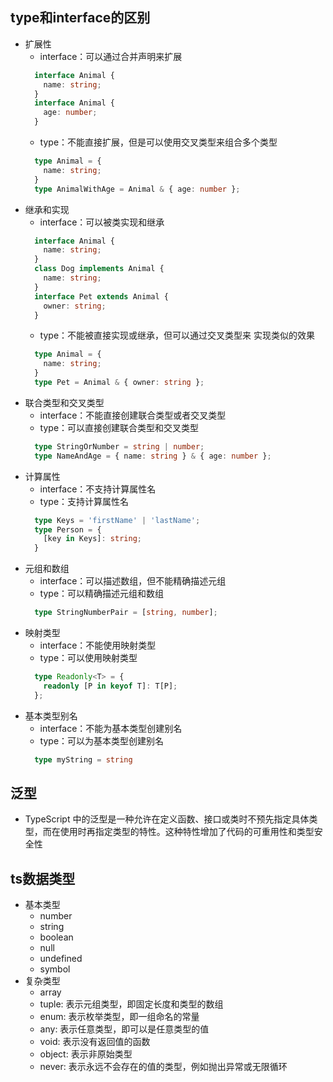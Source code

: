 ## type和interface的区别
  - 扩展性
    - interface：可以通过合并声明来扩展
    ```typescript
      interface Animal {
        name: string;
      }
      interface Animal {
        age: number;
      }
    ```
    - type：不能直接扩展，但是可以使用交叉类型来组合多个类型
    ```typescript
      type Animal = {
        name: string;
      }
      type AnimalWithAge = Animal & { age: number };
    ```
  - 继承和实现
    - interface：可以被类实现和继承
    ```typescript
      interface Animal {
        name: string;
      }
      class Dog implements Animal {
        name: string;
      }
      interface Pet extends Animal {
        owner: string;
      }
    ```
    - type：不能被直接实现或继承，但可以通过交叉类型来 实现类似的效果
    ```typescript
      type Animal = {
        name: string;
      }
      type Pet = Animal & { owner: string };

    ```
  - 联合类型和交叉类型
    - interface：不能直接创建联合类型或者交叉类型
    - type：可以直接创建联合类型和交叉类型
    ```typescript
      type StringOrNumber = string | number;
      type NameAndAge = { name: string } & { age: number };
    ```
  - 计算属性
    - interface：不支持计算属性名
    - type：支持计算属性名
    ```typescript
      type Keys = 'firstName' | 'lastName';
      type Person = {
        [key in Keys]: string;
      }
    ```
  - 元组和数组
    - interface：可以描述数组，但不能精确描述元组
    - type：可以精确描述元组和数组
    ```typescript
      type StringNumberPair = [string, number];
    ```
  - 映射类型
    - interface：不能使用映射类型
    - type：可以使用映射类型
    ```typescript
      type Readonly<T> = {
        readonly [P in keyof T]: T[P];
      };
    ```
  - 基本类型别名
    - interface：不能为基本类型创建别名
    - type：可以为基本类型创建别名
    ```typescript
      type myString = string
    ```
## 泛型
  - TypeScript 中的泛型是一种允许在定义函数、接口或类时不预先指定具体类型，而在使用时再指定类型的特性。这种特性增加了代码的可重用性和类型安全性

## ts数据类型
  - 基本类型
    - number
    - string
    - boolean
    - null
    - undefined
    - symbol
  - 复杂类型
    - array
    - tuple: 表示元组类型，即固定长度和类型的数组
    - enum: 表示枚举类型，即一组命名的常量
    - any: 表示任意类型，即可以是任意类型的值
    - void: 表示没有返回值的函数
    - object: 表示非原始类型
    - never: 表示永远不会存在的值的类型，例如抛出异常或无限循环